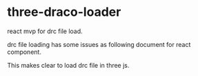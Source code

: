 # three-draco-loader

react mvp for drc file load.

drc file loading has some issues as following document for react component.

This makes clear to load drc file in three js.

